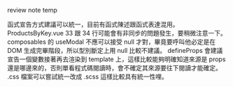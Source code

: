 review note temp

函式宣告方式建議可以統一，目前有函式陳述跟函式表達混用。
ProductsByKey.vue 33 跟 34 行可能會有非同步的問題發生，要稍微注意一下。
composables 的 useModal 不應可以接受 null 才對，畢竟要呼叫他必定是在 DOM 生成完畢階段，所以型別斷定上用 null 比較不建議。
defineProps 會建議宣告一個變數接著再去渲染到 template 上，這樣比較能夠明確知道來源是 props 還是哪邊來的，否則單看程式碼閱讀時，會不確定其來源要往下閱讀才能確定。
.css 檔案可以嘗試統一改成 .scss 這樣比較具有統一性哩。
